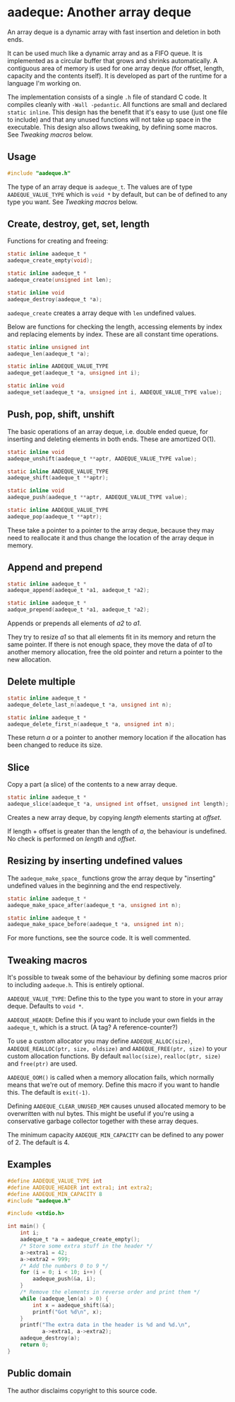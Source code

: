 aadeque: Another array deque
============================

An array deque is a dynamic array with fast insertion and deletion in both ends.

It can be used much like a dynamic array and as a FIFO queue. It is implemented
as a circular buffer that grows and shrinks automatically. A contiguous area of
memory is used for one array deque (for offset, length, capacity and the
contents itself). It is developed as part of the runtime for a language I'm
working on.

The implementation consists of a single `.h` file of standard C code. It
compiles cleanly with `-Wall -pedantic`. All functions are small and declared
`static inline`. This design has the benefit that it's easy to use (just
one file to include) and that any unused functions will not take up space in the
executable. This design also allows tweaking, by defining some macros. See
*Tweaking macros* below.

Usage
-----

``` C
#include "aadeque.h"
```

The type of an array deque is `aadeque_t`. The values are of type
`AADEQUE_VALUE_TYPE` which is `void *` by default, but can be of defined to any
type you want. See *Tweaking macros* below.

Create, destroy, get, set, length
---------------------------------

Functions for creating and freeing:

``` C
static inline aadeque_t *
aadeque_create_empty(void);

static inline aadeque_t *
aadeque_create(unsigned int len);

static inline void
aadeque_destroy(aadeque_t *a);
```

`aadeque_create` creates a array deque with `len` undefined values.

Below are functions for checking the length, accessing elements by index and
replacing elements by index. These are all constant time operations.

``` C
static inline unsigned int
aadeque_len(aadeque_t *a);

static inline AADEQUE_VALUE_TYPE
aadeque_get(aadeque_t *a, unsigned int i);

static inline void
aadeque_set(aadeque_t *a, unsigned int i, AADEQUE_VALUE_TYPE value);
```

Push, pop, shift, unshift
-------------------------

The basic operations of an array deque, i.e. double ended queue, for inserting
and deleting elements in both ends. These are amortized O(1).

``` C
static inline void
aadeque_unshift(aadeque_t **aptr, AADEQUE_VALUE_TYPE value);

static inline AADEQUE_VALUE_TYPE
aadeque_shift(aadeque_t **aptr);

static inline void
aadeque_push(aadeque_t **aptr, AADEQUE_VALUE_TYPE value);

static inline AADEQUE_VALUE_TYPE
aadeque_pop(aadeque_t **aptr);
```

These take a pointer to a pointer to the array deque, because they may need to
reallocate it and thus change the location of the array deque in memory.

Append and prepend
------------------

``` C
static inline aadeque_t *
aadeque_append(aadeque_t *a1, aadeque_t *a2);

static inline aadeque_t *
aadque_prepend(aadeque_t *a1, aadeque_t *a2);
```

Appends or prepends all elements of *a2* to *a1*.

They try to resize *a1* so that all elements fit in its memory and return the
same pointer. If there is not enough space, they move the data of *a1* to
another memory allocation, free the old pointer and return a pointer to the new
allocation.

Delete multiple
---------------

``` C
static inline aadeque_t *
aadeque_delete_last_n(aadeque_t *a, unsigned int n);

static inline aadeque_t *
aadeque_delete_first_n(aadeque_t *a, unsigned int n);
```

These return *a* or a pointer to another memory location if the allocation has
been changed to reduce its size.

Slice
-----

Copy a part (a slice) of the contents to a new array deque.

``` C
static inline aadeque_t *
aadeque_slice(aadeque_t *a, unsigned int offset, unsigned int length);
```

Creates a new array deque, by copying *length* elements starting at *offset*.

If length + offset is greater than the length of *a*, the behaviour is
undefined. No check is performed on *length* and *offset*.

Resizing by inserting undefined values
--------------------------------------

The `aadeque_make_space_` functions grow the array deque by "inserting"
undefined values in the beginning and the end respectively.

``` C
static inline aadeque_t *
aadeque_make_space_after(aadeque_t *a, unsigned int n);

static inline aadeque_t *
aadeque_make_space_before(aadeque_t *a, unsigned int n);
```

For more functions, see the source code. It is well commented.

Tweaking macros
---------------

It's possible to tweak some of the behaviour by defining some macros prior to
including `aadeque.h`. This is entirely optional.

`AADEQUE_VALUE_TYPE`: Define this to the type you want to store in your array
deque. Defaults to `void *`.

`AADEQUE_HEADER`: Define this if you want to include your own fields in the
`aadeque_t`, which is a struct. (A tag? A reference-counter?)

To use a custom allocator you may define `AADEQUE_ALLOC(size)`,
`AADEQUE_REALLOC(ptr, size, oldsize)` and `AADEQUE_FREE(ptr, size)` to your
custom allocation functions. By default `malloc(size)`, `realloc(ptr, size)`
and `free(ptr)` are used.

`AADEQUE_OOM()` is called when a memory allocation fails, which normally means
that we're out of memory. Define this macro if you want to handle this. The
default is `exit(-1)`.

Defining `AADEQUE_CLEAR_UNUSED_MEM` causes unused allocated memory to be
overwritten with nul bytes. This might be useful if you're using a conservative
garbage collector together with these array deques.

The minimum capacity `AADEQUE_MIN_CAPACITY` can be defined to any power of 2.
The default is 4.

Examples
--------

``` C
#define AADEQUE_VALUE_TYPE int
#define AADEQUE_HEADER int extra1; int extra2;
#define AADEQUE_MIN_CAPACITY 8
#include "aadeque.h"

#include <stdio.h>

int main() {
	int i;
	aadeque_t *a = aadeque_create_empty();
	/* Store some extra stuff in the header */
	a->extra1 = 42;
	a->extra2 = 999;
	/* Add the numbers 0 to 9 */
	for (i = 0; i < 10; i++) {
		aadeque_push(&a, i);
	}
	/* Remove the elements in reverse order and print them */
	while (aadeque_len(a) > 0) {
		int x = aadeque_shift(&a);
		printf("Got %d\n", x);
	}
	printf("The extra data in the header is %d and %d.\n",
	       a->extra1, a->extra2);
	aadeque_destroy(a);
	return 0;
}
```

Public domain
-------------

The author disclaims copyright to this source code.
